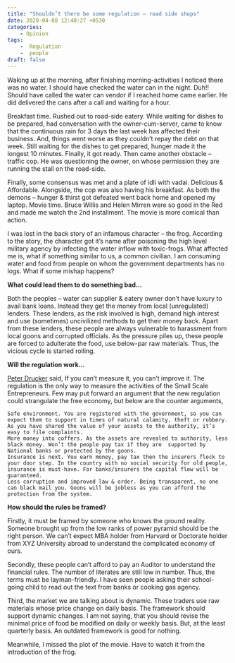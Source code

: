 ```yaml
---
title: "Shouldn’t there be some regulation – road side shops"
date: 2020-04-08 12:40:27 +0530
categories:
    - Opinion
tags:
    -  Regulation
    -  people
draft: false
---
```



Waking up at the morning, after finishing morning-activities I noticed there was no water. I should have checked the water can in the night. Duh!! Should have called the water can vendor if I reached home came earlier. He did delivered the cans after a call and waiting for a hour.

Breakfast time. Rushed out to road-side eatery.  While waiting for dishes to be prepared, had conversation with the owner-cum-server, came to know that the continuous rain for 3 days the last week has affected their business. And, things went worse as they couldn’t repay the debt on that week. Still waiting for the dishes to get prepared, hunger made it the longest 10 minutes. Finally, it got ready. Then came another obstacle – traffic cop. He was questioning the owner, on whose permission they are running the stall on the road-side.

Finally, some consensus was met and a plate of idli with vadai. Delicious & Affordable. Alongside, the cop was also having his breakfast. As both the demons – hunger & thirst got defeated went back home and opened my laptop. Movie time. Bruce Willis and Helen Mirren were so good in the Red and made me watch the 2nd installment. The movie is more comical than action.

I was lost in the back story of an infamous character – the frog. According to the story, the character got it’s name after poisoning the high level military agency by infecting the water inflow with toxic-frogs. What affected me is, what if something similar to us, a common civilian.  I am consuming water and food from people on whom the government departments has no logs. What if some mishap happens?

**What could lead them to do something bad…**

Both the peoples – water can supplier & eatery owner don’t have luxury to avail bank loans. Instead they get the money from local (unregulated) lenders. These lenders, as the risk involved is high, demand high interest and use (sometimes) uncivilized methods to get their money back. Apart from these lenders, these people are always vulnerable to harassment from local goons and corrupted officials. As the pressure piles up, these people are forced to adulterate the food, use below-par raw materials. Thus, the vicious cycle is started rolling.

**Will the regulation work…**

[Peter Drucker](https://en.wikipedia.org/wiki/Peter_Drucker) said, If you can’t measure it, you can’t improve it.  The regulation is the only way to measure the activities of the Small Scale Entrepreneurs. Few may put forward an argument that the new regulation could strangulate the free economy, but below are the counter arguments,

    Safe environment. You are registered with the government, so you can expect them to support in times of natural calamity, theft or robbery. As you have shared the value of your assets to the authority, it’s easy to file complaints.
    More money into coffers. As the assets are revealed to authority, less black money. Won’t the people pay tax if they are  supported by National banks or protected by the goons.
    Insurance is next. You earn money, pay tax then the insurers flock to your door step. In the country with no social security for old people, insurance is must-have. For banks/insurers the capital flow will be guaranteed.
    Less corruption and improved law & order. Being transparent, no one can black mail you. Goons will be jobless as you can afford the protection from the system.

**How should the rules be framed?**

Firstly, it must be framed by someone who knows the ground reality. Someone brought up from the low ranks of power pyramid should be the right person. We can’t expect MBA holder from Harvard or Doctorate holder from XYZ University abroad to understand the complicated economy of ours.

Secondly, these people can’t afford to pay an Auditor to understand the financial rules. The number of literates are still low in number. Thus, the terms must be layman-friendly. I have seen people asking their school-going child to read out the text from banks or cooking gas agency.

Third, the market we are talking about is dynamic. These traders use raw materials whose price change on daily basis. The framework should support dynamic changes. I am not saying, that you should revise the minimal price of food be modified on daily or weekly basis. But, at the least quarterly basis. An outdated framework is good for nothing.

Meanwhile, I missed the plot of the movie. Have to watch it from the introduction of the frog.
